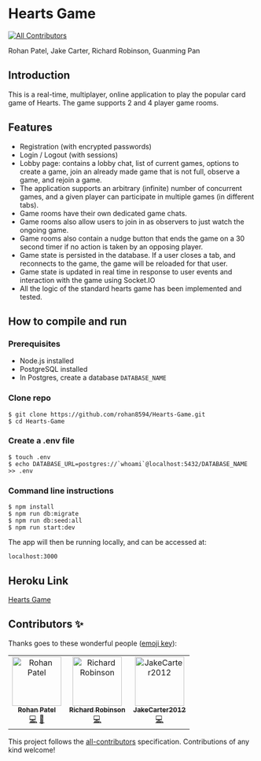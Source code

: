 # Hearts Game
[![All Contributors](https://img.shields.io/badge/all_contributors-3-orange.svg?style=flat-square)](#contributors)

Rohan Patel, Jake Carter, Richard Robinson, Guanming Pan

## Introduction

This is a real-time, multiplayer, online application to play the popular card game of Hearts. The game supports 2 and 4 player game rooms.

## Features

- Registration (with encrypted passwords)
- Login / Logout (with sessions)
- Lobby page: contains a lobby chat, list of current games, options to create a game, join an already made game that is not full, observe a game, and rejoin a game.
- The application supports an arbitrary (infinite) number of concurrent games, and a given player can participate in multiple games (in different tabs).
- Game rooms have their own dedicated game chats.
- Game rooms also allow users to join in as observers to just watch the ongoing game.
- Game rooms also contain a nudge button that ends the game on a 30 second timer if no action is taken by an opposing player.
- Game state is persisted in the database. If a user closes a tab, and reconnects to the game, the game will be reloaded for that user.
- Game state is updated in real time in response to user events and interaction with the game using Socket.IO
- All the logic of the standard hearts game has been implemented and tested.

## How to compile and run

### Prerequisites

- Node.js installed
- PostgreSQL installed
- In Postgres, create a database `DATABASE_NAME`

### Clone repo

```
$ git clone https://github.com/rohan8594/Hearts-Game.git
$ cd Hearts-Game
```

### Create a .env file

```
$ touch .env
$ echo DATABASE_URL=postgres://`whoami`@localhost:5432/DATABASE_NAME >> .env
```

### Command line instructions

```
$ npm install
$ npm run db:migrate
$ npm run db:seed:all
$ npm run start:dev
```

The app will then be running locally, and can be accessed at:

`localhost:3000`

## Heroku Link

[Hearts Game](https://hearts-game.herokuapp.com/)

## Contributors ✨

Thanks goes to these wonderful people ([emoji key](https://allcontributors.org/docs/en/emoji-key)):

<!-- ALL-CONTRIBUTORS-LIST:START - Do not remove or modify this section -->
<!-- prettier-ignore -->
<table>
  <tr>
    <td align="center"><a href="http://rohanpatel.xyz"><img src="https://avatars1.githubusercontent.com/u/23509745?v=4" width="100px;" alt="Rohan Patel"/><br /><sub><b>Rohan Patel</b></sub></a><br /><a href="https://github.com/rohan8594/Hearts-Game/commits?author=rohan8594" title="Code">💻</a> <a href="#maintenance-rohan8594" title="Maintenance">🚧</a></td>
    <td align="center"><a href="https://github.com/Rrobins1"><img src="https://avatars0.githubusercontent.com/u/21211501?v=4" width="100px;" alt="Richard Robinson"/><br /><sub><b>Richard Robinson</b></sub></a><br /><a href="https://github.com/rohan8594/Hearts-Game/commits?author=Rrobins1" title="Code">💻</a></td>
    <td align="center"><a href="https://github.com/JakeCarter2012"><img src="https://avatars3.githubusercontent.com/u/34175792?v=4" width="100px;" alt="JakeCarter2012"/><br /><sub><b>JakeCarter2012</b></sub></a><br /><a href="https://github.com/rohan8594/Hearts-Game/commits?author=JakeCarter2012" title="Code">💻</a></td>
  </tr>
</table>

<!-- ALL-CONTRIBUTORS-LIST:END -->

This project follows the [all-contributors](https://github.com/all-contributors/all-contributors) specification. Contributions of any kind welcome!